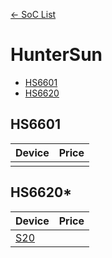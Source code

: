 [<- SoC List](..)

# HunterSun
- [HS6601](#hs6601)
- [HS6620](#hs6620)

## HS6601

| Device | Price |
|-|-:|
|  |  |

## HS6620*

| Device | Price |
|-|-:|
| [S20](s20.md) |  |
